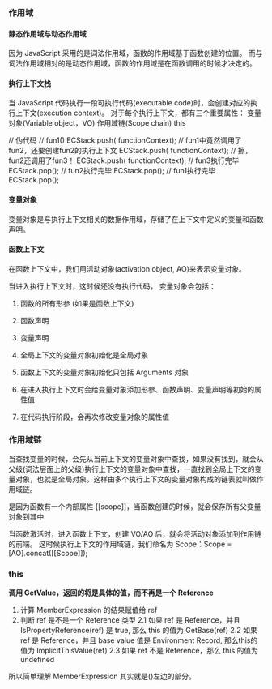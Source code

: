 ### 作用域
#### 静态作用域与动态作用域
因为 JavaScript 采用的是词法作用域，函数的作用域基于函数创建的位置。
而与词法作用域相对的是动态作用域，函数的作用域是在函数调用的时候才决定的。

#### 执行上下文栈
当 JavaScript 代码执行一段可执行代码(executable code)时，会创建对应的执行上下文(execution context)。
对于每个执行上下文，都有三个重要属性：
变量对象(Variable object，VO)
作用域链(Scope chain)
this

// 伪代码
// fun1()
ECStack.push(<fun1> functionContext);
// fun1中竟然调用了fun2，还要创建fun2的执行上下文
ECStack.push(<fun2> functionContext);
// 擦，fun2还调用了fun3！
ECStack.push(<fun3> functionContext);
// fun3执行完毕
ECStack.pop();
// fun2执行完毕
ECStack.pop();
// fun1执行完毕
ECStack.pop();
#### 变量对象
变量对象是与执行上下文相关的数据作用域，存储了在上下文中定义的变量和函数声明。
#### 函数上下文
在函数上下文中，我们用活动对象(activation object, AO)来表示变量对象。

当进入执行上下文时，这时候还没有执行代码，
变量对象会包括：
  1. 函数的所有形参 (如果是函数上下文)
  2. 函数声明
  3. 变量声明

1. 全局上下文的变量对象初始化是全局对象
2. 函数上下文的变量对象初始化只包括 Arguments 对象
3. 在进入执行上下文时会给变量对象添加形参、函数声明、变量声明等初始的属性值
4. 在代码执行阶段，会再次修改变量对象的属性值

### 作用域链
当查找变量的时候，会先从当前上下文的变量对象中查找，如果没有找到，就会从父级(词法层面上的父级)执行上下文的变量对象中查找，一直找到全局上下文的变量对象，也就是全局对象。这样由多个执行上下文的变量对象构成的链表就叫做作用域链。

是因为函数有一个内部属性 [[scope]]，当函数创建的时候，就会保存所有父变量对象到其中

当函数激活时，进入函数上下文，创建 VO/AO 后，就会将活动对象添加到作用链的前端。
这时候执行上下文的作用域链，我们命名为 Scope：Scope = [AO].concat([[Scope]]);

### this
**调用 GetValue，返回的将是具体的值，而不再是一个 Reference**
1. 计算 MemberExpression 的结果赋值给 ref
2. 判断 ref 是不是一个 Reference 类型
  2.1 如果 ref 是 Reference，并且 IsPropertyReference(ref) 是 true, 那么 this 的值为 GetBase(ref)
  2.2 如果 ref 是 Reference，并且 base value 值是 Environment Record, 那么this的值为 ImplicitThisValue(ref)
  2.3 如果 ref 不是 Reference，那么 this 的值为 undefined

所以简单理解 MemberExpression 其实就是()左边的部分。

